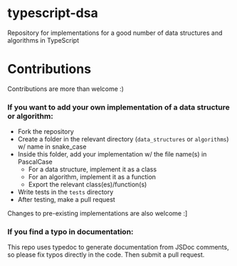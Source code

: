 # typescript-dsa

Repository for implementations for a good number of data structures and algorithms in TypeScript

# Contributions

Contributions are more than welcome :) 

### If you want to add your own implementation of a data structure or algorithm:
- Fork the repository
- Create a folder in the relevant directory (`data_structures` or `algorithms`) w/ name in snake_case
- Inside this folder, add your implementation w/ the file name(s) in PascalCase
  - For a data structure, implement it as a class
  - For an algorithm, implement it as a function
  - Export the relevant class(es)/function(s)
- Write tests in the `tests` directory
- After testing, make a pull request

Changes to pre-existing implementations are also welcome :]

### If you find a typo in documentation:
This repo uses typedoc to generate documentation from JSDoc comments, so please fix typos directly in the code. Then submit a pull request.
